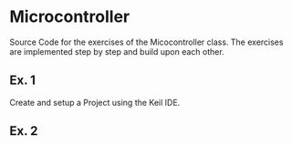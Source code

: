 # Microcontroller

Source Code for the exercises of the Micocontroller class.
The exercises are implemented step by step and build upon each other.

## Ex. 1

Create and setup a Project using the Keil IDE.

## Ex. 2


